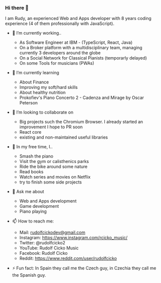### Hi there 👋

I am Rudy, an experienced Web and Apps developer with 8 years coding experience (4 of them professionally with JavaScript). 

- 🔭 I’m currently working..
  - As Software Engineer at IBM - (TypeScript, React, Java)
  - On a Broker platform with a multidisciplinary team, managing currently 3 developers around the globe  
  - On a Social Network for Classical Pianists (temporarly delayed)
  - On some Tools for musicians (PWAs)
  
- 🌱 I’m currently learning
  - About Finance
  - Improving my soft/hard skills
  - About healthy nutrition
  - Prokofiev's Piano Concerto 2 - Cadenza and Mirage by Oscar Peterson
  
- 👯 I’m looking to collaborate on 
  - Big projects such the Chromium Browser. I already started an improvement I hope to PR soon
  - React core
  - existing and non-maintained useful libraries
  
- 🤸‍ In my free time, I..
  - Smash the piano
  - Visit the gym or calisthenics parks
  - Ride the bike around some nature
  - Read books
  - Watch series and movies on Netflix
  - try to finish some side projects

  
- 💬 Ask me about 
  - Web and Apps development
  - Game development
  - Piano playing
  
- 📫 How to reach me: 
  - Mail: rudolfcickodev@gmail.com
  - Instagram: https://www.instagram.com/rcicko_music/
  - Twitter: @rudolfcicko2
  - YouTube: Rudolf Cicko Music
  - Facebook: Rudolf Cicko
  - Reddit: https://www.reddit.com/user/rudolfcicko

- ⚡ Fun fact: In Spain they call me the Czech guy, in Czechia they call me the Spanish guy.
